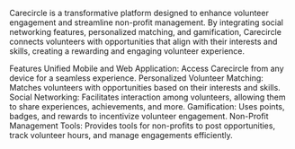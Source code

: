 
Carecircle is a transformative platform designed to enhance volunteer engagement and streamline non-profit management. By integrating social networking features, personalized matching, and gamification, Carecircle connects volunteers with opportunities that align with their interests and skills, creating a rewarding and engaging volunteer experience.

Features
Unified Mobile and Web Application: Access Carecircle from any device for a seamless experience.
Personalized Volunteer Matching: Matches volunteers with opportunities based on their interests and skills.
Social Networking: Facilitates interaction among volunteers, allowing them to share experiences, achievements, and more.
Gamification: Uses points, badges, and rewards to incentivize volunteer engagement.
Non-Profit Management Tools: Provides tools for non-profits to post opportunities, track volunteer hours, and manage engagements efficiently.
